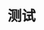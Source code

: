 

# 测试  

<!-- 

推荐11个构建和测试API的顶级工具 
https://mp.weixin.qq.com/s?__biz=MzAxODcyNjEzNQ==&mid=2247488231&idx=1&sn=7a0684d1d474c0e241f3f0696a7cd298&chksm=9bd0bf7faca736697d50ffae446317f670d7558d270a2ad51b8c0fbb0cd30052cc54f821dd46&mpshare=1&scene=1&srcid=&sharer_sharetime=1567126010555&sharer_shareid=b256218ead787d58e0b58614a973d00d&key=2a9daec5125aceb3414a0de9c8228ac4f58bdd5ec31971d13800fdbb6cca8814fd4e5aee2ae1363e0bb1c964de01c6eab150a20f974c9221e75158f6b990a1eef3639d34f700ecdabb606339b3efa502&ascene=1&uin=MTE1MTYxNzY2MQ%3D%3D&devicetype=Windows+10&version=62060844&lang=zh_CN&pass_ticket=U9kFG0IiYTcQO2jwoKWjL2A62Ww%2BHPpY0qMdaz1nyR956DNaf5luD%2BRfOHWjISaQ



6. 性能测试了解吗?说说你知道的性能测试工具?
性能测试指通过自动化的测试工具模拟多种正常、峰值以及异常负载条件来对系统的各项性能指标进行测试。性能测试是总称，通常细分为：
基准测试： 在给系统施加较低压力时，查看系统的运行状况并记录相关数做为基础参考
负载测试：是指对系统不断地增加压力或增加一定压力下的持续时间，直到系统的某项或多项性能指标达到安全临界值，例如某种资源已经达到饱和状态等 。此时继续加压，系统处理能力会下降。
压力测试： 超过安全负载情况下，不断施加压力（增加并发请求），直到系统崩溃或无法处理任何请求，依此获得系统最大压力承受能力。
稳定性测试： 被测试系统在特定硬件、软件、网络环境下，加载一定业务压力（模拟生产环境不同时间点、不均匀请求，呈波浪特性）运行一段较长时间，以此检测系统是否稳定。
后端程序员或者测试平常比较常用的测试工具是 JMeter（官网：https://jmeter.apache.org/）。Apache JMeter 是一款基于Java的压力测试工具(100％纯Java应用程序)，旨在加载测试功能行为和测量性能。它最初被设计用于 Web 应用测试但后来扩展到其他测试领域。

https://mp.weixin.qq.com/s?__biz=MzU4NzU0MDIzOQ==&mid=2247487005&idx=1&sn=9c8837261ce97f69f019fe909e09e789&chksm=fdeb3c7dca9cb56b6c142d52f08eae5143cfc38bf214c2e716f65202f83ffd9325b845da48dc&mpshare=1&scene=1&srcid=&key=521d039d5ed157bfafc85a14fbce3e33de3c21c1bd22ee57300b1b102db7e8166c5802304552130ca8529740921514ea64e1b498d4fbc762d8790db048bc90efcc1b6c17fbcd7638815f3d964711c48d&ascene=1&uin=MTE1MTYxNzY2MQ%3D%3D&devicetype=Windows+10&version=62060834&lang=zh_CN&pass_ticket=swkcy2j9QV%2B%2Fe6iryvrn25EqfMe45C1VIV4MzLASKKRDEbfsaT0QZlJSJCvsuujA
TPS
多任务和高并发是衡量一台计算机处理器的能力重要指标之一。一般衡量一个服务器性能的高低好坏，使用每秒事务处理数（Transactions Per Second，TPS）这个指标比较能说明问题，它代表着一秒内服务器平均能响应的请求数，而TPS值与程序的并发能力有着非常密切的关系。


---------------------------
压力测试，JMeter

JMeter篇01：JMeter在Mac下的安装
https://www.jianshu.com/p/bce9077d883c

---------------------------------------------------------JMeter----------------------------------------------------------
 
如何模拟超过 5 万的并发用户
https://mp.weixin.qq.com/s?__biz=MzAxMjY5NDU2Ng==&mid=2651854204&idx=1&sn=c937570afe5a83341171bf33ed8a2ac3&chksm=80495035b73ed9235bd883dc049a90f9b925f84f941c8347348fb07a9bd33865aeb86a047fe0&mpshare=1&scene=1&srcid=&sharer_sharetime=1569197398913&sharer_shareid=b256218ead787d58e0b58614a973d00d&key=f394366f6bc7d2c562b63a6f4dbace4556d89a3b980b698f4cff52a4d9fb44c8ebfa7c840b23c03cc6bbd79338d53b4a6aa8c7afe9ac5a1ef669901cfe3cd38681313ad41a9260fe5c2f70a6b152a27a&ascene=1&uin=MTE1MTYxNzY2MQ%3D%3D&devicetype=Windows+10&version=62060844&lang=zh_CN&pass_ticket=vg289L84kZgMlfi%2BmdUdDpmOfKiTxtTyP4BsVqSgMtQOemVPkyPdcI1sdjZzhhyd
Jmeter环境变量配置详解
https://blog.csdn.net/qq_40646143/article/details/79578270
 JMeter 进行压力测试
https://mp.weixin.qq.com/s/NNHvtSvUlShzFmH0ZNzPtQ

 Jmeter与压测相关概念 
https://mp.weixin.qq.com/s/6sgRtSE-pCAbrKkR045S9g
【Jmeter套餐】超级福利干货，免费领取！！！
https://mp.weixin.qq.com/s?__biz=Mzg5MzI1NTI0Mw==&mid=2247484207&idx=1&sn=32e0872252852f889f9ae2deff709471&chksm=c030e80bf747611d6130f7648119a2343c981cb56014b22af589ffed332c913b8456f8ae8284&mpshare=1&scene=1&srcid=&sharer_sharetime=1570809715928&sharer_shareid=b256218ead787d58e0b58614a973d00d&key=60decda1ebadad2d4c843cf5f31e340fb03da46e2cfb34af52218f4c8220e4c2170d3ec9ab72bc51feb820f14b8e46f8708081b435b41011b1e2612fe549c56a0041dbb619a3872a9707604cb4f65ce1&ascene=1&uin=MTE1MTYxNzY2MQ%3D%3D&devicetype=Windows+10&version=62060844&lang=zh_CN&pass_ticket=Tch8gYSKJ6p%2Bvqtn7v8E13fTGNPkCewU4zfkYDJDEQaeCtG%2FHn2o0Npk5pO2IVks
 【Jmeter篇】抓包导出Jmeter脚本及查看接口响应时间 
https://mp.weixin.qq.com/s/2GXTlZC1XDcIBemQxiScrg
Jmeter自动化、接口性能测试系列专题
https://mp.weixin.qq.com/s/aZ-rdtUt51UeXEd8TmRfRw
 Jmeter史上最全12种逻辑控制器详解
https://mp.weixin.qq.com/s?__biz=Mzg5MzI1NTI0Mw==&mid=2247484489&idx=1&sn=ddcc5373c7d345590dda5da5b6831c0b&chksm=c030ef6df747667ba4ca6932032e45517dba1588553aef1d7bafc89d0b3dd8216b0265f37320&mpshare=1&scene=1&srcid=&sharer_sharetime=1574532682412&sharer_shareid=b256218ead787d58e0b58614a973d00d&key=0fd7b4fa2fb2f076058877abb36caa34b70f403ba1d4e71d2915dffeaa016287957411f545634d871820c44a834751af6dcd622ce7a22d0d7b1510e2c5b0e69d0be973311f09ffe1ec6ae60adc757cb2&ascene=1&uin=MTE1MTYxNzY2MQ%3D%3D&devicetype=Windows+10&version=62070152&lang=zh_CN&pass_ticket=n0BGvfruhii32Minmod%2BuiYrluBdezTdMXxcyRJwXKS3fag9M%2BO8mkX285a%2Fzbn8
 如何模拟超过 5 万的并发用户 
https://mp.weixin.qq.com/s/vsuUGvNxnd87rUzsZa1w6Q
 Jmeter之Http请求上传文件/上传图片
https://mp.weixin.qq.com/s?__biz=Mzg5MzI1NTI0Mw==&mid=2247484547&idx=1&sn=2cf430adcdea8380d067164a68a3bf4f&chksm=c030efa7f74766b122c7c82c4fad9df91f626a746ffb09f3cf13122123a46ed8cf3ecbbf2161&mpshare=1&scene=1&srcid=&sharer_sharetime=1575287912013&sharer_shareid=b256218ead787d58e0b58614a973d00d&key=e2a6a5ccea4b8ce45e4a7d46ab1b865a39bd919ba13656b8cedb3de0253808f003d22df8823adc626e65814fbee98a328abca65d05d453ecc249eff95fce06d8362fa18074daae93789d29d923be077c&ascene=1&uin=MTE1MTYxNzY2MQ%3D%3D&devicetype=Windows+10&version=62070158&lang=zh_CN&pass_ticket=XhI9M9nIhrTxHIclQ8uxyPd2unJlQ4N%2BES6NrkpAI67hgwA8jaM03%2BH7QSdXE73Z

 Jmeter之json条件提取实战（三） 
https://mp.weixin.qq.com/s?__biz=Mzg5MzI1NTI0Mw==&mid=2247484576&idx=1&sn=3ab7e75d60efb03bff9469391d6603f5&chksm=c030ef84f74766926f4795cdd9ca9266653d1fac0575959a1620d02e6852203bb44fc33289e9&mpshare=1&scene=1&srcid=&sharer_sharetime=1577187712008&sharer_shareid=b256218ead787d58e0b58614a973d00d&key=7e51d7974732a32b0a7a0f3674f47586faddfcc811d1d6e2766a3f132c23f90d5bd63f74ce7048237a902d83589d05df981abdb2fda0d6ac7e310f7b4821b3b4828e6c4f3dd2bdbe4805f41ad1955c61&ascene=1&uin=MTE1MTYxNzY2MQ%3D%3D&devicetype=Windows+10&version=62070158&lang=zh_CN&exportkey=AYFlGEfyI3jTIShENjzE6m0%3D&pass_ticket=fjo0TPQ4TftdXiH325uINjkxmTSYWN5xsY7SY8CPXJ8L70Z%2B9nqwLCPhjc61tfer

 25.后置处理器之JSON提取器
https://mp.weixin.qq.com/s/cryroPShCIwJpEWpTbPgKQ



-->

